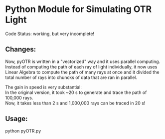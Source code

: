 # Python Module for Simulating OTR Light
Code Status: working, but very incomplete!

## Changes:
Now, pyOTR is written in a "vectorized" way and it uses parallel computing.
Instead of computing the path of each ray of light individually, it now
uses Linear Algebra to compute the path of many rays at once and it
divided the total number of rays into chuncks of data that are ran in parallel.

The gain in speed is very substantial:     
In the original version, it took ~20 s to generate and trace the path of 100,000 rays.    
Now, it takes less than 2 s and 1,000,000 rays can be traced in 20 s!

## Usage:
python pyOTR.py

